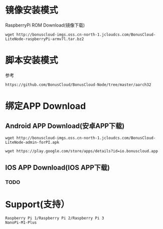 # 镜像安装模式
RaspberryPi ROM Download(镜像下载)
```
wget http://bonuscloud-imgs.oss.cn-north-1.jcloudcs.com/BonusCloud-LiteNode-raspberryPi-armv7l.tar.bz2
```
# 脚本安装模式
参考
```
https://github.com/BonusCloud/BonusCloud-Node/tree/master/aarch32
```
# 绑定APP Download
## Android APP Download(安卓APP下载)
```
wget http://bonuscloud-imgs.oss.cn-north-1.jcloudcs.com/BonusCloud-LiteNode-admin-forPI.apk
```
```
wget https://play.google.com/store/apps/details?id=io.bonuscloud.app
```
## IOS APP Download(IOS APP下载)
### TODO
# Support(支持）
```
Raspberry Pi 1/Raspberry Pi 2/Raspberry Pi 3
NanoPi-M1-Plus
```
